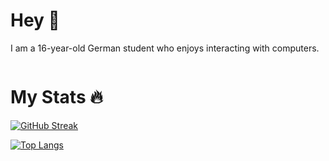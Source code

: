 # Hey 👋
I am a 16-year-old German student who enjoys interacting with computers.

<img src="https://komarev.com/ghpvc/?username=David-xF&style=flat-square&color=blue" alt=""/>

# My Stats 🔥 
[![GitHub Streak](http://github-readme-streak-stats.herokuapp.com?user=David-xF&theme=dark&background=000000)](https://git.io/streak-stats)

[![Top Langs](https://github-readme-stats.vercel.app/api/top-langs/?username=David-xF&layout=compact&theme=vision-friendly-dark)](https://github.com/anuraghazra/github-readme-stats)
